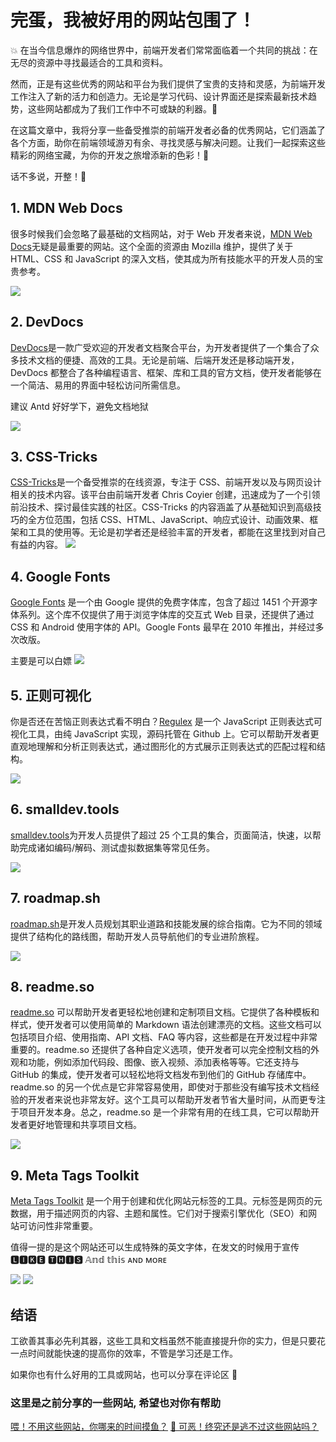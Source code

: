 # 完蛋，我被好用的网站包围了！

💥 在当今信息爆炸的网络世界中，前端开发者们常常面临着一个共同的挑战：在无尽的资源中寻找最适合的工具和资料。

然而，正是有这些优秀的网站和平台为我们提供了宝贵的支持和灵感，为前端开发工作注入了新的活力和创造力。无论是学习代码、设计界面还是探索最新技术趋势，这些网站都成为了我们工作中不可或缺的利器。🔧

在这篇文章中，我将分享一些备受推崇的前端开发者必备的优秀网站，它们涵盖了各个方面，助你在前端领域游刃有余、寻找灵感与解决问题。让我们一起探索这些精彩的网络宝藏，为你的开发之旅增添新的色彩！🌈

话不多说，开整！🔑

## 1. MDN Web Docs

很多时候我们会忽略了最基础的文档网站，对于 Web 开发者来说，[MDN Web Docs](https://developer.mozilla.org/)无疑是最重要的网站。这个全面的资源由 Mozilla 维护，提供了关于 HTML、CSS 和 JavaScript 的深入文档，使其成为所有技能水平的开发人员的宝贵参考。

![](https://pub-a953275fa2c34c18b80fc1f84e3ea746.r2.dev/xiaowo/2023/12/22b10f81657473cb868713ad33c7204c.png)

## 2. DevDocs

[DevDocs](https://devdocs.io/)是一款广受欢迎的开发者文档聚合平台，为开发者提供了一个集合了众多技术文档的便捷、高效的工具。无论是前端、后端开发还是移动端开发，DevDocs 都整合了各种编程语言、框架、库和工具的官方文档，使开发者能够在一个简洁、易用的界面中轻松访问所需信息。

建议 Antd 好好学下，避免文档地狱

![](https://pub-a953275fa2c34c18b80fc1f84e3ea746.r2.dev/xiaowo/2023/12/7528712e42688af6bfc64b209c88a180.png)

## 3. CSS-Tricks

[CSS-Tricks](https://css-tricks.com/)是一个备受推崇的在线资源，专注于 CSS、前端开发以及与网页设计相关的技术内容。该平台由前端开发者 Chris Coyier 创建，迅速成为了一个引领前沿技术、探讨最佳实践的社区。CSS-Tricks 的内容涵盖了从基础知识到高级技巧的全方位范围，包括 CSS、HTML、JavaScript、响应式设计、动画效果、框架和工具的使用等。无论是初学者还是经验丰富的开发者，都能在这里找到对自己有益的内容。
![](https://pub-a953275fa2c34c18b80fc1f84e3ea746.r2.dev/xiaowo/2023/12/12886ff565f17cf693acd04a174d12e3.png)

## 4. Google Fonts

[Google Fonts](https://fonts.google.com/) 是一个由 Google 提供的免费字体库，包含了超过 1451 个开源字体系列。这个库不仅提供了用于浏览字体库的交互式 Web 目录，还提供了通过 CSS 和 Android 使用字体的 API。Google Fonts 最早在 2010 年推出，并经过多次改版。

主要是可以白嫖
![](https://pub-a953275fa2c34c18b80fc1f84e3ea746.r2.dev/xiaowo/2023/12/2cc3b9f582cdf1b9e38ca843c82f7719.png)

## 5. 正则可视化

你是否还在苦恼正则表达式看不明白？[Regulex](<https://jex.im/regulex/#!flags=&re=%5E(a%7Cb)*%3F%24>) 是一个 JavaScript 正则表达式可视化工具，由纯 JavaScript 实现，源码托管在 Github 上。它可以帮助开发者更直观地理解和分析正则表达式，通过图形化的方式展示正则表达式的匹配过程和结构。

![](https://pub-a953275fa2c34c18b80fc1f84e3ea746.r2.dev/xiaowo/2023/12/f77043b28b7c937370197ed10e67e2d0.png)

## 6. smalldev.tools

[smalldev.tools](https://smalldev.tools/)为开发人员提供了超过 25 个工具的集合，页面简洁，快速，以帮助完成诸如编码/解码、测试虚拟数据集等常见任务。

![](https://pub-a953275fa2c34c18b80fc1f84e3ea746.r2.dev/xiaowo/2023/12/44680b8ec134a7b946c083e2ff261995.png)

## 7. roadmap.sh

[roadmap.sh](https://roadmap.sh/)是开发人员规划其职业道路和技能发展的综合指南。它为不同的领域提供了结构化的路线图，帮助开发人员导航他们的专业进阶旅程。

![](https://pub-a953275fa2c34c18b80fc1f84e3ea746.r2.dev/xiaowo/2023/12/0b6ec6392c4c74feb3559578723fce33.png)

## 8. readme.so

[readme.so](https://readme.so/cn) 可以帮助开发者更轻松地创建和定制项目文档。它提供了各种模板和样式，使开发者可以使用简单的 Markdown 语法创建漂亮的文档。这些文档可以包括项目介绍、使用指南、API 文档、FAQ 等内容，这些都是在开发过程中非常重要的。readme.so 还提供了各种自定义选项，使开发者可以完全控制文档的外观和功能，例如添加代码段、图像、嵌入视频、添加表格等等。它还支持与 GitHub 的集成，使开发者可以轻松地将文档发布到他们的 GitHub 存储库中。readme.so 的另一个优点是它非常容易使用，即使对于那些没有编写技术文档经验的开发者来说也非常友好。这个工具可以帮助开发者节省大量时间，从而更专注于项目开发本身。总之，readme.so 是一个非常有用的在线工具，它可以帮助开发者更好地管理和共享项目文档。

![](https://pub-a953275fa2c34c18b80fc1f84e3ea746.r2.dev/xiaowo/2023/12/3c5fc146136d3fbe2b8515c8969e1a95.png)

## 9. Meta Tags Toolkit

[Meta Tags Toolkit](https://metatags.io/) 是一个用于创建和优化网站元标签的工具。元标签是网页的元数据，用于描述网页的内容、主题和属性。它们对于搜索引擎优化（SEO）和网站可访问性非常重要。

值得一提的是这个网站还可以生成特殊的英文字体，在发文的时候用于宣传 🅻🅸🅺🅴 🆃🅷🅸🆂 𝔸𝕟𝕕 𝕥𝕙𝕚𝕤 ᴀɴᴅ ᴍᴏʀᴇ

![](https://pub-a953275fa2c34c18b80fc1f84e3ea746.r2.dev/xiaowo/2023/12/60ead4e7077fc802c30197bec3d274be.png)
![](https://pub-a953275fa2c34c18b80fc1f84e3ea746.r2.dev/xiaowo/2023/12/c4baba68a111edd5ebcab32518528a26.png)

## 结语

工欲善其事必先利其器，这些工具和文档虽然不能直接提升你的实力，但是只要花一点时间就能快速的提高你的效率，不管是学习还是工作。

如果你也有什么好用的工具或网站，也可以分享在评论区 💬

### 这里是之前分享的一些网站, 希望也对你有帮助

[喂！不用这些网站，你哪来的时间摸鱼？](https://juejin.cn/post/7243680457815261221)
[💢 可恶！终究还是逃不过这些网站吗？](https://juejin.cn/post/7243680457815261221)

